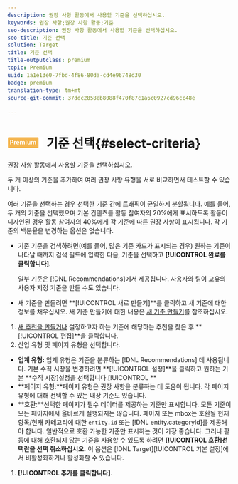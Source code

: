 ```yaml
---
description: 권장 사항 활동에서 사용할 기준을 선택하십시오.
keywords: 권장 사항;권장 사항 활동;기준
seo-description: 권장 사항 활동에서 사용할 기준을 선택하십시오.
seo-title: 기준 선택
solution: Target
title: 기준 선택
title-outputclass: premium
topic: Premium
uuid: 1a1e13e0-7fbd-4f86-80da-cd4e96748d30
badge: premium
translation-type: tm+mt
source-git-commit: 37ddc2858eb8088f470f87c1a6c0927cd96cc48e

---
```



# ![PREMIUM](/help/assets/premium.png) 기준 선택{#select-criteria}

권장 사항 활동에서 사용할 기준을 선택하십시오.

두 개 이상의 기준을 추가하여 여러 권장 사항 유형을 서로 비교하면서 테스트할 수 있습니다.

여러 기준을 선택하는 경우 선택한 기준 간에 트래픽이 균일하게 분할됩니다. 예를 들어, 두 개의 기준을 선택했으며 기본 컨텐츠를 활동 참여자의 20%에게 표시하도록 활동이 디자인된 경우 활동 참여자의 40%에게 각 기준에 따른 권장 사항이 표시됩니다. 각 기준의 백분율을 변경하는 옵션은 없습니다.

* 기존 기준을 검색하려면(예를 들어, 많은 기준 카드가 표시되는 경우) 원하는 기준이 나타날 때까지 검색 필드에 입력한 다음, 기준을 선택하고 **[!UICONTROL 완료를 클릭합니다]**.

   일부 기준은 [!DNL Recommendations]에서 제공됩니다. 사용자와 팀이 고유의 사용자 지정 기준을 만들 수도 있습니다.

* 새 기준을 만들려면 **[!UICONTROL 새로 만들기]**를 클릭하고 새 기준에 대한 정보를 채우십시오. 새 기준 만들기에 대한 내용은 [새 기준 만들기](../../c-recommendations/c-algorithms/create-new-algorithm.md#task_8A9CB465F28D44899F69F38AD27352FE)를 참조하십시오.

1. [새 추천을 만들거나](../../c-recommendations/t-create-recs-activity/create-recs-activity.md#task_6874328773C64C44A73F0A130AD3F96F) 설정하고자 하는 기준에 해당하는 추천을 찾은 후 **[!UICONTROL 편집]**을 클릭합니다.
1. 산업 유형 및 페이지 유형을 선택합니다.

* **업계 유형:** 업계 유형은 기준을 분류하는 [!DNL Recommendations] 데 사용됩니다. 기본 수직 시장을 변경하려면 **[!UICONTROL 설정]**을 클릭하고 원하는 기본 **수직 시장]설정을 선택합니다.[!UICONTROL **
* **페이지 유형:**페이지 유형은 권장 사항을 분류하는 데 도움이 됩니다. 각 페이지 유형에 대해 선택할 수 있는 내장 기준도 있습니다.
* **호환:**선택한 페이지가 필수 데이터를 제공하는 기준만 표시합니다. 모든 기준이 모든 페이지에서 올바르게 실행되지는 않습니다. 페이지 또는 mbox는 호환될 현재 항목/현재 카테고리에 대한 `entity.id` 또는 [!DNL entity.categoryId]를 제공해야 합니다. 일반적으로 호환 가능한 기준만 표시하는 것이 가장 좋습니다. 그러나 활동에 대해 호환되지 않는 기준을 사용할 수 있도록 하려면 **[!UICONTROL 호환]선택란을 선택 취소하십시오.** 이 옵션은 [!DNL Target][!UICONTROL  기본 설정]에서 비활성화하거나 활성화할 수 있습니다.

1. **[!UICONTROL 추가를 클릭합니다]**.
